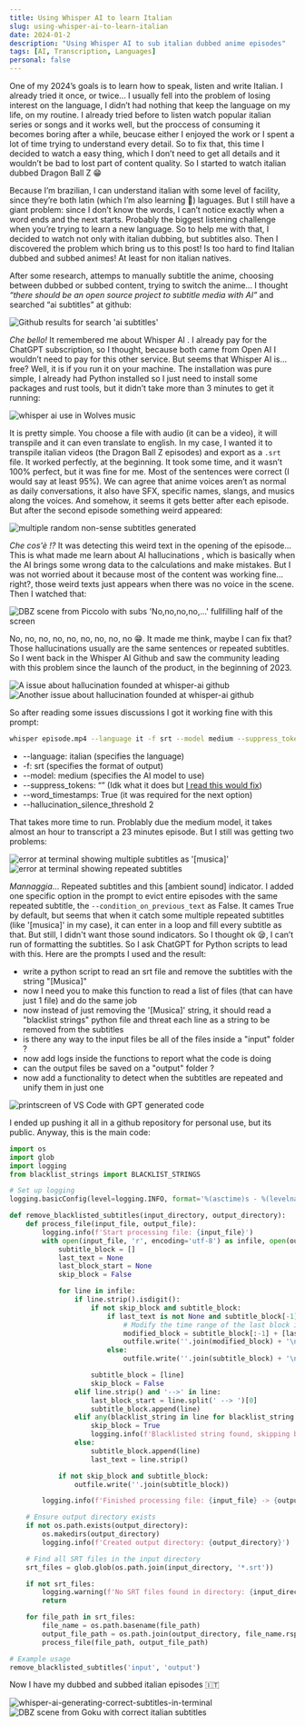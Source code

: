 ```yaml
---
title: Using Whisper AI to learn Italian
slug: using-whisper-ai-to-learn-italian
date: 2024-01-2
description: "Using Whisper AI to sub italian dubbed anime episodes"
tags: [AI, Transcription, Languages]
personal: false
---
```


<script lang="ts">
  import Image from '../components/Base/AppImage.svelte';
  import Link from '../components/Base/AppLink.svelte';
</script>

One of my 2024’s goals is to learn how to speak, listen and write Italian. I already tried it once, or twice… I usually fell into the problem of losing interest on the language, I didn’t had nothing that keep the language on my life, on my routine. I already tried before to listen watch popular italian series or songs and it works well, but the proccess of consuming it becomes boring after a while, beucase either I enjoyed the work or I spent a lot of time trying to understand every detail. So to fix that, this time I decided to watch a easy thing, which I don’t need to get all details and it wouldn’t be bad to lost part of content quality. So I started to watch italian dubbed Dragon Ball Z 😁

Because I’m brazilian, I can understand italian with some level of facility, since they’re both latin (which I’m also learning 👀) laguages. But I still have a giant problem: since I don’t know the words, I can’t notice exactly when a word ends and the next starts. Probably the biggest listening challenge when you’re trying to learn a new language. So to help me with that, I decided to watch not only with italian dubbing, but subtitles also. Then I discovered the problem which bring us to this post! Is too hard to find Italian dubbed and subbed animes! At least for non italian natives.

After some research, attemps to manually subtitle the anime, choosing between dubbed or subbed content, trying to switch the anime… I thought *“there should be an open source project to subtitle media with AI”* and searched “ai subtitles” at github:

<Image post="using-whisper-ai-to-learn-italian" img="github-search-results" alt="Github results for search 'ai subtitles'" maxHeight={754} aspectRatio={0.8}/>

*Che bello!* It remembered me about <Link to="https://github.com/openai/whisper"> Whisper AI </Link>. I already pay for the ChatGPT subscription, so I thought, because both came from <Link to="https://openai.com/"> Open AI </Link> I wouldn’t need to pay for this other service. But seems that Whisper AI is… free? Well, it is if you run it on your machine. The installation was pure simple, I already had Python installed so I just need to install some packages and rust tools, but it didn’t take more than 3 minutes to get it running:

<Image post="using-whisper-ai-to-learn-italian" img="wolves-music-subtitles" alt="whisper ai use in Wolves music" maxHeight={152} aspectRatio={4.6}/>

It is pretty simple. You choose a file with audio (it can be a video), it will transpile and it can even translate to english. In my case, I wanted it to transpile italian videos (the Dragon Ball Z episodes) and export as a `.srt` file. It worked perfectly, at the beginning. It took some time, and it wasn’t 100% perfect, but it was fine for me. Most of the sentences were correct (I would say at least 95%). We can agree that anime voices aren’t as normal as daily conversations, it also have SFX, specific names, slangs, and musics along the voices. And somehow, it seems it gets better after each episode. But after the second episode something weird appeared:

<Image post="using-whisper-ai-to-learn-italian" img="hallucination-problem" alt="multiple random non-sense subtitles generated" maxHeight={322} aspectRatio={2.17}/>

*Che cos'è !?* It was detecting this weird text in the opening of the episode… This is what made me learn about <Link to="https://www.ibm.com/topics/ai-hallucinations"> AI hallucinations </Link>, which is basically when the AI brings some wrong data to the calculations and make mistakes. But I was not worried about it because most of the content was working fine... right?, those weird texts just appears when there was no voice in the scene. Then I watched that: 

<Image post="using-whisper-ai-to-learn-italian" img="piccolo-error" alt="DBZ scene from Piccolo with subs 'No,no,no,no,...' fullfilling half of the screen" maxHeight={445} aspectRatio={0.63}/>

No, no, no, no, no, no, no, no, no 😁. It made me think, maybe I can fix that? Those hallucinations usually are the same sentences or repeated subtitles. So I went back in the Whisper AI Github and saw the community leading with this problem since the launch of the product, in the beginning of 2023. 

<Image post="using-whisper-ai-to-learn-italian" img="github-issues1" alt="A issue about hallucination founded at whisper-ai github" maxHeight={746} aspectRatio={1.06}/>

<Image post="using-whisper-ai-to-learn-italian" img="github-issues2" alt="Another issue about hallucination founded at whisper-ai github" maxHeight={477} aspectRatio={0.68}/>

So after reading some issues discussions I got it working fine with this prompt:

```bash
whisper episode.mp4 --language it -f srt --model medium --suppress_tokens "" --word_timestamps True --hallucination_silence_threshold 2
```

- --language: italian (specifies the language)
- -f: srt (specifies the format of output)
- --model: medium (specifies the AI model to use)
- --suppress_tokens: “” (Idk what it does but [I read this would fix](https://github.com/openai/whisper/discussions/928#discussioncomment-6291985))
- --word_timestamps: True (it was required for the next option)
- --hallucination_silence_threshold 2

That takes more time to run. Problably due the medium model, it takes almost an hour to transcript a 23 minutes episode. But I still was getting two problems:

<Image post="using-whisper-ai-to-learn-italian" img="musica-error" alt="error at terminal showing multiple subtitles as '[musica]'" maxHeight={620} aspectRatio={0.88}/>

<Image post="using-whisper-ai-to-learn-italian" img="repeated-strings-error" alt="error at terminal showing repeated subtitles" maxHeight={326} aspectRatio={0.46}/>

*Mannaggia*… Repeated subtitles and this [ambient sound] indicator. I added one specific option in the prompt to evict entire episodes with the same repeated subtitle, the `--condition_on_previous_text` as False. It cames True by default, but seems that when it catch some multiple repeated subtitles (like '[musica]' in my case), it can enter in a loop and fill every subtitle as that. But still, I didn't want those sound indicators. So I thought ok 😪, I can’t run of formatting the subtitles. So I ask ChatGPT for Python scripts to lead with this. Here are the prompts I used and the result:

- write a python script to read an srt file and remove the subtitles with the string "[Musica]"
- now I need you to make this function to read a list of files (that can have just 1 file) and do the same job
- now instead of just removing the '[Musica]' string, it should read a "blacklist strings" python file and threat each line as a string to be removed from the subtitles
- is there any way to the input files be all of the files inside a "input" folder ?
- now add logs inside the functions to report what the code is doing
- can the output files be saved on a "output" folder ?
- now add a functionality to detect when the subtitles are repeated and unify them in just one

<Image post="using-whisper-ai-to-learn-italian" img="gpt-python-code" alt="printscreen of VS Code with GPT generated code" maxHeight={384} aspectRatio={0.54}/>

I ended up pushing it all in a <Link to="https://github.com/httpassoca/srtFormatter"> github repository </Link> for personal use, but its public. Anyway, this is the main code:

```python
import os
import glob
import logging
from blacklist_strings import BLACKLIST_STRINGS

# Set up logging
logging.basicConfig(level=logging.INFO, format='%(asctime)s - %(levelname)s - %(message)s')

def remove_blacklisted_subtitles(input_directory, output_directory):
    def process_file(input_file, output_file):
        logging.info(f'Start processing file: {input_file}')
        with open(input_file, 'r', encoding='utf-8') as infile, open(output_file, 'w', encoding='utf-8') as outfile:
            subtitle_block = []
            last_text = None
            last_block_start = None
            skip_block = False

            for line in infile:
                if line.strip().isdigit():
                    if not skip_block and subtitle_block:
                        if last_text is not None and subtitle_block[-1].strip() == last_text:
                            # Modify the time range of the last block instead of writing a new one
                            modified_block = subtitle_block[:-1] + [last_block_start + ' --> ' + subtitle_block[1].split(' --> ')[1]] + subtitle_block[-1:]
                            outfile.write(''.join(modified_block) + '\n')
                        else:
                            outfile.write(''.join(subtitle_block) + '\n')

                    subtitle_block = [line]
                    skip_block = False
                elif line.strip() and '-->' in line:
                    last_block_start = line.split(' --> ')[0]
                    subtitle_block.append(line)
                elif any(blacklist_string in line for blacklist_string in BLACKLIST_STRINGS):
                    skip_block = True
                    logging.info(f'Blacklisted string found, skipping block in file: {input_file}')
                else:
                    subtitle_block.append(line)
                    last_text = line.strip()

            if not skip_block and subtitle_block:
                outfile.write(''.join(subtitle_block))

        logging.info(f'Finished processing file: {input_file} -> {output_file}')

    # Ensure output directory exists
    if not os.path.exists(output_directory):
        os.makedirs(output_directory)
        logging.info(f'Created output directory: {output_directory}')

    # Find all SRT files in the input directory
    srt_files = glob.glob(os.path.join(input_directory, '*.srt'))

    if not srt_files:
        logging.warning(f'No SRT files found in directory: {input_directory}')
        return

    for file_path in srt_files:
        file_name = os.path.basename(file_path)
        output_file_path = os.path.join(output_directory, file_name.rsplit('.', 1)[0] + '.srt')
        process_file(file_path, output_file_path)

# Example usage
remove_blacklisted_subtitles('input', 'output')
```

Now I have my dubbed and subbed italian episodes 🇮🇹


<Image post="using-whisper-ai-to-learn-italian" img="whisper-working-terminal" alt="whisper-ai-generating-correct-subtitles-in-terminal" maxHeight={444} aspectRatio={0.63}/>

<Image post="using-whisper-ai-to-learn-italian" img="goku-sei-finito" alt="DBZ scene from Goku with correct italian subtitles" maxHeight={392} aspectRatio={0.56}/>
